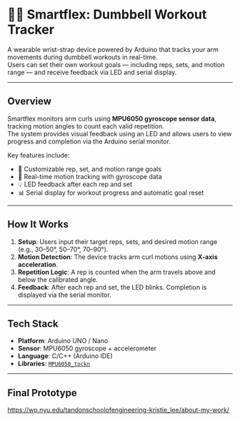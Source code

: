 # 🏋️‍♀️ Smartflex: Dumbbell Workout Tracker

A wearable wrist-strap device powered by Arduino that tracks your arm movements during dumbbell workouts in real-time.  
Users can set their own workout goals — including reps, sets, and motion range — and receive feedback via LED and serial display.

---

## Overview

Smartflex monitors arm curls using **MPU6050 gyroscope sensor data**, tracking motion angles to count each valid repetition.  
The system provides visual feedback using an LED and allows users to view progress and completion via the Arduino serial monitor.

Key features include:

- 🎯 Customizable rep, set, and motion range goals
- 🔁 Real-time motion tracking with gyroscope data
- 💡 LED feedback after each rep and set
- 📊 Serial display for workout progress and automatic goal reset

---

## How It Works

1. **Setup**: Users input their target reps, sets, and desired motion range (e.g., 30–50°, 50–70°, 70–90°).
2. **Motion Detection**: The device tracks arm curl motions using **X-axis acceleration**.
3. **Repetition Logic**: A rep is counted when the arm travels above and below the calibrated angle.
4. **Feedback**: After each rep and set, the LED blinks. Completion is displayed via the serial monitor.

---

## Tech Stack

- **Platform**: Arduino UNO / Nano  
- **Sensor**: MPU6050 gyroscope + accelerometer  
- **Language**: C/C++ (Arduino IDE)  
- **Libraries**: [`MPU6050_tockn`](https://github.com/tockn/MPU6050_tockn)

---

## Final Prototype
https://wp.nyu.edu/tandonschoolofengineering-kristie_lee/about-my-work/
